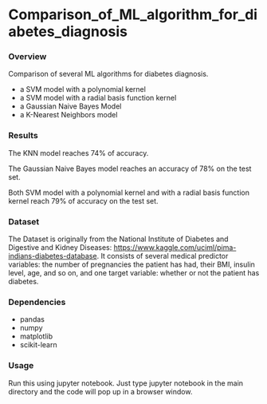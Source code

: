 # Comparison_of_ML_algorithm_for_diabetes_diagnosis

### Overview

Comparison of several ML algorithms for diabetes diagnosis.

- a SVM model with a polynomial kernel
- a SVM model with a radial basis function kernel
- a Gaussian Naive Bayes Model
- a K-Nearest Neighbors model

### Results

The KNN model reaches 74% of accuracy.

The Gaussian Naive Bayes model reaches an accuracy of 78% on the test set.

Both SVM model with a polynomial kernel and with a radial basis function kernel reach 79% of accuracy on the test set.

### Dataset

The Dataset is originally from the National Institute of Diabetes and Digestive and Kidney Diseases: https://www.kaggle.com/uciml/pima-indians-diabetes-database.
It consists of several medical predictor variables: the number of pregnancies the patient has had, their BMI, insulin level, age, and so on, and one target variable: whether or not the patient has diabetes.

### Dependencies

- pandas
- numpy
- matplotlib
- scikit-learn

### Usage

Run this using jupyter notebook. Just type jupyter notebook in the main directory and the code will pop up in a browser window.
